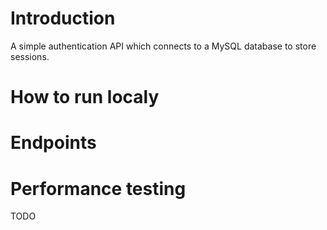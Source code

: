 # Introduction
A simple authentication API which connects to a MySQL database to store sessions.

# How to run localy 

# Endpoints

# Performance testing 
TODO

